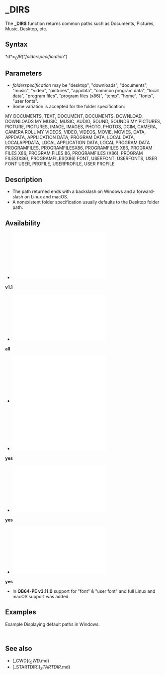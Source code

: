 # _DIR$

The **_DIR$** function returns common paths such as Documents, Pictures, Music, Desktop, etc.

  

## Syntax

*d$* = _DIR$("*folderspecification*")
  

## Parameters

* *folderspecification* may be "desktop", "downloads", "documents", "music", "video", "pictures", "appdata", "common program data", "local data", "program files", "program files (x86)", "temp", "home", "fonts", "user fonts".
* Some variation is accepted for the folder specification:

MY DOCUMENTS, TEXT, DOCUMENT, DOCUMENTS, DOWNLOAD, DOWNLOADS
MY MUSIC, MUSIC, AUDIO, SOUND, SOUNDS
MY PICTURES, PICTURE, PICTURES, IMAGE, IMAGES, PHOTO, PHOTOS, DCIM, CAMERA, CAMERA ROLL
MY VIDEOS, VIDEO, VIDEOS, MOVIE, MOVIES,
DATA, APPDATA, APPLICATION DATA, PROGRAM DATA, LOCAL DATA, LOCALAPPDATA, LOCAL APPLICATION DATA, LOCAL PROGRAM DATA
PROGRAMFILES, PROGRAMFILESX86, PROGRAMFILES X86, PROGRAM FILES X86, PROGRAM FILES 86, PROGRAMFILES (X86), PROGRAM FILES(X86), PROGRAMFILES(X86)
FONT, USERFONT, USERFONTS, USER FONT
USER, PROFILE, USERPROFILE, USER PROFILE
  

## Description

* The path returned ends with a backslash on Windows and a forward-slash on Linux and macOS.
* A nonexistent folder specification usually defaults to the Desktop folder path.

  

## Availability

* [![v1.1](![v1.1.md)](File:Qb64.png "v1.1")

**v1.1**
* [![all](![all.md)](File:Qbpe.png "all")

**all**
* [![Apix.png](![Apix.png.md)](File:Apix.png)
* [![yes](![yes.md)](File:Win.png "yes")

**yes**
* [![yes](![yes.md)](File:Lnx.png "yes")

**yes**
* [![yes](![yes.md)](File:Osx.png "yes")

**yes**

* In **QB64-PE v3.11.0** support for "font" & "user font" and full Linux and macOS support was added.

  

## Examples

Example
Displaying default paths in Windows.

``` [PRINT](PRINT.md) "DESKTOP=" + _DIR$("desktop") [PRINT](PRINT.md) "DOWNLOADS=" + _DIR$("download") [PRINT](PRINT.md) "DOCUMENTS=" + _DIR$("my documents") [PRINT](PRINT.md) "PICTURES=" + _DIR$("pictures") [PRINT](PRINT.md) "MUSIC=" + _DIR$("music") [PRINT](PRINT.md) "VIDEO=" + _DIR$("video") [PRINT](PRINT.md) "APPLICATION DATA=" + _DIR$("data") [PRINT](PRINT.md) "LOCAL APPLICATION DATA=" + _DIR$("local application data")  
```

``` DESKTOP=C:\Documents and Settings\Administrator\Desktop\ DOWNLOADS=C:\Documents and Settings\Administrator\Downloads\ DOCUMENTS=C:\Documents and Settings\Administrator\My Documents\ PICTURES=C:\Documents and Settings\Administrator\My Documents\My Pictures\ MUSIC=C:\Documents and Settings\Administrator\My Documents\My Music\ VIDEO=C:\Documents and Settings\Administrator\My Documents\My Videos\ APPLICATION DATA=C:\Documents and Settings\Administrator\Application Data\ LOCAL APPLICATION DATA=C:\Documents and Settings\Administrator\Local Settings\Application Data\  
```

  

## See also

* [_CWD$](_CWD$.md)
* [_STARTDIR$](_STARTDIR$.md)

  
